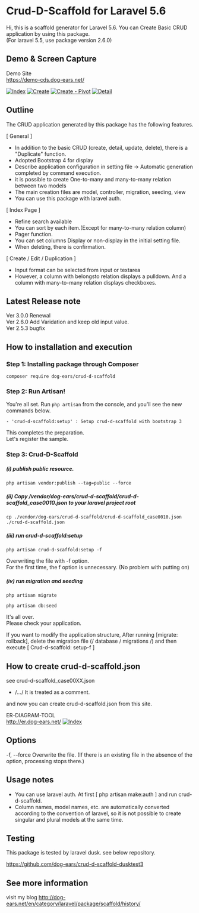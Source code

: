 # Crud-D-Scaffold for Laravel 5.6

  Hi, this is a scaffold generator for Laravel 5.6.
  You can Create Basic CRUD application by using this package.<br>
  (For laravel 5.5, use package version 2.6.0)

## Demo & Screen Capture

Demo Site<br>
<a href="https://demo-cds.dog-ears.net/" target="_blank">https://demo-cds.dog-ears.net/</a>

<a href="./img/cap01.gif"><img src="./img/cap01.gif" alt="Index"></a>
<a href="./img/cap02.gif"><img src="./img/cap02.gif" alt="Create"></a>
<a href="./img/cap03.gif"><img src="./img/cap03.gif" alt="Create - Pivot"></a>
<a href="./img/cap04.gif"><img src="./img/cap04.gif" alt="Detail"></a>

## Outline
  The CRUD application generated by this package has the following features.

  [ General ]
* In addition to the basic CRUD (create, detail, update, delete), there is a "Duplicate" function.
* Adopted Bootstrap 4 for display
* Describe application configuration in setting file -> Automatic generation completed by command execution.
* it is possible to create One-to-many and many-to-many relation between two models
* The main creation files are model, controller, migration, seeding, view
* You can use this package with laravel auth.

[ Index Page ]
* Refine search available
* You can sort by each item.(Except for many-to-many relation column)
* Pager function.
* You can set columns Display or non-display in the initial setting file.
* When deleting, there is confirmation.

[ Create / Edit / Duplication ]
* Input format can be selected from input or textarea
* However, a column with belongsto relation displays a pulldown. And a column with many-to-many relation displays checkboxes.


## Latest Release note

Ver 3.0.0 Renewal<br>
Ver 2.6.0 Add Varidation and keep old input value.<br>
Ver 2.5.3 bugfix


## How to installation and execution

### Step 1: Installing package through Composer

```
composer require dog-ears/crud-d-scaffold
```

### Step 2: Run Artisan!

You're all set.
Run `php artisan` from the console, and you'll see the new commands below.
```
- 'crud-d-scaffold:setup' : Setup crud-d-scaffold with bootstrap 3
```

  This completes the preparation.  
  Let's register the sample.  

### Step 3: Crud-D-Scaffold

##### (i) publish public resource.
```
php artisan vendor:publish --tag=public --force
```
##### (ii) Copy /vendor/dog-ears/crud-d-scaffold/crud-d-scaffold_case0010.json to your laravel project root
```
cp ./vendor/dog-ears/crud-d-scaffold/crud-d-scaffold_case0010.json ./crud-d-scaffold.json
```
##### (iii) run crud-d-scaffold:setup
```
php artisan crud-d-scaffold:setup -f
```
  Overwriting the file with -f option.  
  For the first time, the f option is unnecessary. (No problem with putting on)

##### (iv) run migration and seeding
```
php artisan migrate
```
```
php artisan db:seed
```

  It's all over.  
  Please check your application.

  If you want to modify the application structure,
  After running [migrate: rollback], delete the migration file (/ database / migrations /) and then
  execute [ Crud-d-scaffold: setup-f ]



## How to create crud-d-scaffold.json

see crud-d-scaffold_case00XX.json

- /*...*/ It is treated as a comment.

and now you can create crud-d-scaffold.json from this site.

ER-DIAGRAM-TOOL<br>
<a href="http://er.dog-ears.net/" target="_blank">http://er.dog-ears.net/</a>
<a href="./img/cap05.gif"><img src="./img/cap05.gif" alt="Index"></a>

## Options
-f, --force Overwrite the file. (If there is an existing file in the absence of the option, processing stops there.)



## Usage notes
* You can use laravel auth. At first [ php artisan make:auth ] and run crud-d-scaffold.
* Column names, model names, etc. are automatically converted according to the convention of laravel, so it is not possible to create singular and plural models at the same time.



## Testing

This package is tested by laravel dusk.
see below repository.

https://github.com/dog-ears/crud-d-scaffold-dusktest3



## See more information

visit my blog
<http://dog-ears.net/en/category/laravel/package/scaffold/history/>
